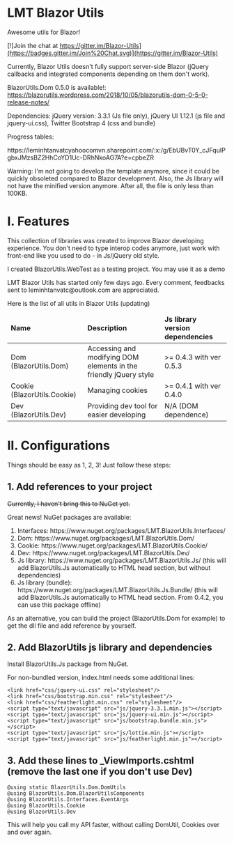 # LMT Blazor Utils
Awesome utils for Blazor!

[![Join the chat at https://gitter.im/Blazor-Utils](https://badges.gitter.im/Join%20Chat.svg)](https://gitter.im/Blazor-Utils) 

Currently, Blazor Utils doesn't fully support server-side Blazor (jQuery callbacks and integrated components depending on them don't work).

BlazorUtils.Dom 0.5.0 is available!: https://blazorutils.wordpress.com/2018/10/05/blazorutils-dom-0-5-0-release-notes/

<p>Dependencies: jQuery version: 3.3.1 (Js file only), jQuery UI 1.12.1 (js file and jquery-ui.css), Twitter Bootstrap 4 (css and bundle)</p>
<p>Progress tables: </p>
<p>https://leminhtanvatcyahoocomvn.sharepoint.com/:x:/g/EbUBvT0Y_cJFquIPgbxJMzsBZ2HhCoYD1Uc-DRhNkoAG7A?e=cpbeZR</p>

Warning: I'm not going to develop the template anymore, since it could be quickly obsoleted compared to Blazor development. Also, the Js library will not have the minified version anymore. After all, the file is only less than 100KB.

<h1>I. Features</h1>

<p>This collection of libraries was created to improve Blazor developing experience. You don't need to type interop codes anymore, just work with front-end like you used to do - in Js/jQuery old style.</p>

<p>I created BlazorUtils.WebTest as a testing project. You may use it as a demo</p>

<p>LMT Blazor Utils has started only few days ago. Every comment, feedbacks sent to leminhtanvatc@outlook.com are appreciated.</p>
<p>Here is the list of all utils in Blazor Utils (updating)</p>

<table>
<thead>
  <tr>
    <td><b>Name</b></td>
    <td><b>Description</b></td>
    <td><b>Js library version dependencies</b></td>
  </tr>
  </thead>
  <tbody>
    <tr>
      <td>Dom (BlazorUtils.Dom)</td>
      <td>Accessing and modifying DOM elements in the friendly jQuery style</td>
      <td>>= 0.4.3 with ver 0.5.3</td>
    </tr>
        <tr>
      <td>Cookie (BlazorUtils.Cookie)</td>
      <td>Managing cookies</td>
      <td>>= 0.4.1 with ver 0.4.0</td>
    </tr>
	        <tr>
      <td>Dev (BlazorUtils.Dev)</td>
      <td>Providing dev tool for easier developing</td>
      <td>N/A (DOM dependence)</td>
    </tr>
    </tody>
</table>

<h1>II. Configurations</h1>
Things should be easy as 1, 2, 3! Just follow these steps: 
<h2>1. Add references to your project</h2>
<p><del>Currently, I haven't bring this to NuGet yet.</del></p>
<p>Great news! NuGet packages are available: </p>
<ol>
  <li>Interfaces: https://www.nuget.org/packages/LMT.BlazorUtils.Interfaces/</li>
  <li>Dom: https://www.nuget.org/packages/LMT.BlazorUtils.Dom/</li>
  <li>Cookie: https://www.nuget.org/packages/LMT.BlazorUtils.Cookie/</li>
  <li>Dev: https://www.nuget.org/packages/LMT.BlazorUtils.Dev/</li>
  <li>Js library: https://www.nuget.org/packages/LMT.BlazorUtils.Js/ (this will add BlazorUtils.Js automatically to HTML head section, but without dependencies)</li>
  <li>Js library (bundle): https://www.nuget.org/packages/LMT.BlazorUtils.Js.Bundle/ (this will add BlazorUtils.Js automatically to HTML head section. From 0.4.2, you can use this package offline)</li>
  </ol>
<p>As an alternative, you can build the project (BlazorUtils.Dom for example) to get the dll file and add reference by yourself.</p>

<h2>2. Add BlazorUtils js library and dependencies</h2>
<p>Install BlazorUtils.Js package from NuGet.</p>
<p>For non-bundled version, index.html needs some additional lines: </p>

```
<link href="css/jquery-ui.css" rel="stylesheet"/>
<link href="css/bootstrap.min.css" rel="stylesheet"/>
<link href="css/featherlight.min.css" rel="stylesheet"/>
<script type="text/javascript" src="js/jquery-3.3.1.min.js"></script>
<script type="text/javascript" src="js/jquery-ui.min.js"></script>
<script type="text/javascript" src="js/bootstrap.bundle.min.js"></script>
<script type="text/javascript" src="js/lottie.min.js"></script>
<script type="text/javascript" src="js/featherlight.min.js"></script>
```

<h2>3. Add these lines to _ViewImports.cshtml (remove the last one if you don't use Dev)</h2>

```
@using static BlazorUtils.Dom.DomUtils
@using BlazorUtils.Dom.BlazorUtilsComponents
@using BlazorUtils.Interfaces.EventArgs
@using BlazorUtils.Cookie
@using BlazorUtils.Dev
```

<p>This will help you call my API faster, without calling DomUtil, Cookies over and over again.</p>

